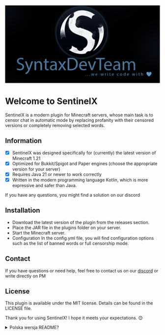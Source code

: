 ![syntaxdevteam_logo.png](assets/syntaxdevteam_logo.png)
# Welcome to SentinelX
SentinelX is a modern plugin for Minecraft servers, whose main task is to censor chat in automatic mode by replacing profanity with their censored versions or completely removing selected words.

## Information
* [x] SentinelX was designed specifically for (currently) the latest version of Minecraft 1.21
* [x] Optimized for Bukkit/Spigot and Paper engines (choose the appropriate version for your server)
* [x] Requires Java 21 or newer to work correctly
* [x] Written in the modern programming language Kotlin, which is more expressive and safer than Java.

If you have any questions, you might find a solution on our discord

## Installation
* Download the latest version of the plugin from the releases section.
* Place the JAR file in the plugins folder on your server.
* Start the Minecraft server.
* Configuration In the config.yml file, you will find configuration options such as the list of banned words or full censorship mode.
 
## Contact
If you have questions or need help, feel free to contact us on our [discord](https://discord.gg/KNstae3UEV) or write directly on PM

## License
This plugin is available under the MIT license. Details can be found in the LICENSE file.

Thank you for using SentinelX! I hope it meets your expectations. 😊



<details>
<summary>Polska wersja README?</summary>

# SentinelX

SentinelX to nowoczesny plugin dla serwerów Minecraft, którego głównym zadaniem jest cenzurowanie czatu w trybie
automatycznym przez zamianę wulgaryzmów w ich wersje ocenzurowane bądź też całkowicie usuwając wybrane słowa.

## Informacje
* [x] SentinelX został zaprojektowany specjalnie pod (obecnie) najnowszą wersję Minecraft 1.21
* [x] Zoptymalizowano pod silniki Bukkit/Spigot i Paper (wybierz odpowiednią wersję dla swojego serwera)
* [x] Wymaga Javy 21 lub nowszej, aby działać poprawnie
* [x] Napisany w nowoczesnym języku programowania Kotlin, który jest bardziej ekspresyjny i bezpieczny niż Java.

Jeśli masz jakieś pytania, być może znajdziesz na nie rozwiązanie na naszym [discordzie](https://discord.gg/KNstae3UEV)

## Instalacja
  * Pobierz najnowszą wersję pluginu z sekcji wydań.
* Umieść plik JAR w folderze plugins na swoim serwerze.
* Uruchom serwer Minecraft.
* Konfiguracja
W pliku config.yml znajdziesz opcje konfiguracyjne, takie jak listę zakazanych słów czy tryb pełnej cenzury.

## Kontakt
  Jeśli masz pytania lub potrzebujesz pomocy, śmiało skontaktuj się z nami na naszym [discordzie](https://discord.gg/KNstae3UEV) lub napisz bezpośrednio na PM 

## Licencja
  Ten plugin jest dostępny na licencji MIT. Szczegóły znajdziesz w pliku LICENSE.

Dziękuję za korzystanie z SentinelX! Mam nadzieję, że spełni twoje oczekiwania. 😊
</details>
